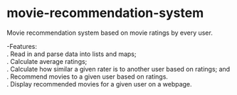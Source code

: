 # movie-recommendation-system
Movie recommendation system based on movie ratings by every user. <br/>

-Features: <br/>
. Read in and parse data into lists and maps; <br/>
. Calculate average ratings; <br/>
. Calculate how similar a given rater is to another user based on ratings; and <br/>
. Recommend movies to a given user based on ratings. <br/>
. Display recommended movies for a given user on a webpage. <br/>
